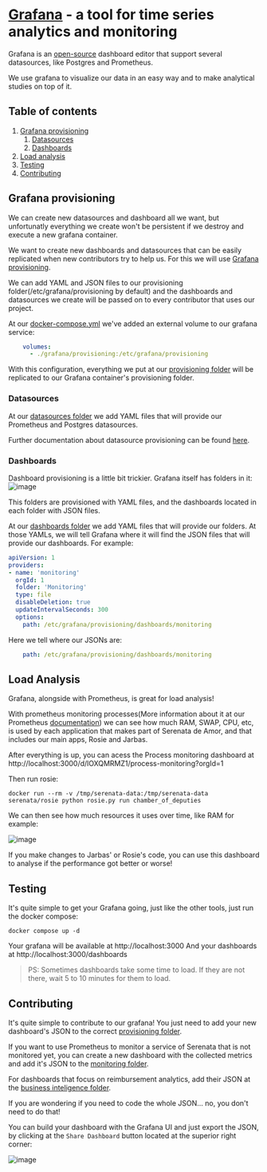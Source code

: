 # [Grafana](https://grafana.com/) - a tool for time series analytics and monitoring

Grafana is an [open-source](https://github.com/grafana/grafana) dashboard editor that support several datasources, like Postgres and Prometheus.

We use grafana to visualize our data in an easy way and to make analytical studies on top of it.


## Table of contents
1. [Grafana provisioning](#Grafana-provisioning)
    1. [Datasources](#Datasources)
    1. [Dashboards](#Dashboards)
1. [Load analysis](#Load-analysis)
1. [Testing](#Testing)
1. [Contributing](#Contributing)



## Grafana provisioning

We can create new datasources and dashboard all we want, but unfortunatly everything we create won't be persistent if we destroy and execute a new grafana container.

We want to create new dashboards and datasources that can be easily replicated when new contributors try to help us. For this we will use [Grafana provisioning](https://grafana.com/docs/administration/provisioning/).

We can add YAML and JSON files to our provisioning folder(/etc/grafana/provisioning by default) and the dashboards and datasources we create will be passed on to every contributor that uses our project.

At our [docker-compose.yml](../docker-compose.yml) we've added an external volume to our grafana service:

```yaml
    volumes:
      - ./grafana/provisioning:/etc/grafana/provisioning
```

With this configuration, everything we put at our [provisioning folder](provisioning) will be replicated to our Grafana container's provisioning folder.

### Datasources

At our [datasources folder](provisioning/datasources) we add YAML files that will provide our Prometheus and Postgres datasources.

Further documentation about datasource provisioning can be found [here](https://grafana.com/docs/administration/provisioning/#datasources).


### Dashboards

Dashboard provisioning is a little bit trickier. Grafana itself has folders in it:
![image](https://user-images.githubusercontent.com/24193764/59293696-1f32a680-8c56-11e9-8b74-eabec410d6b1.png)

This folders are provisioned with YAML files, and the dashboards located in each folder with JSON files.

At our [dashboards folder](provisioning/dashboards) we add YAML files that will provide our folders. At those YAMLs, we will tell Grafana where it will find the JSON files that will provide our dashboards. For example:

```yaml
apiVersion: 1
providers:
- name: 'monitoring'
  orgId: 1
  folder: 'Monitoring'
  type: file
  disableDeletion: true
  updateIntervalSeconds: 300
  options:
    path: /etc/grafana/provisioning/dashboards/monitoring
```

Here we tell where our JSONs are:

```yaml
    path: /etc/grafana/provisioning/dashboards/monitoring
```



## Load Analysis

Grafana, alongside with Prometheus, is great for load analysis!

With prometheus monitoring processes(More information about it at our Prometheus [documentation](../prometheus/README.md)) we can see how much RAM, SWAP, CPU, etc, is used by each application that makes part of Serenata de Amor, and that includes our main apps, Rosie and Jarbas.

After everything is up, you can acess the Process monitoring dashboard at  http://localhost:3000/d/lOXQMRMZ1/process-monitoring?orgId=1

Then run rosie:

```shell
docker run --rm -v /tmp/serenata-data:/tmp/serenata-data serenata/rosie python rosie.py run chamber_of_deputies
```

We can then see how much resources it uses over time, like RAM for example:

![image](https://user-images.githubusercontent.com/24193764/58755015-97a8a300-84b1-11e9-82d0-24511ac70743.png)

If you make changes to Jarbas' or Rosie's code, you can use this dashboard to analyse if the performance got better or worse!



## Testing

It's quite simple to get your Grafana going, just like the other tools, just run the docker compose:

```shell
docker compose up -d
```

Your grafana will be available at http://localhost:3000
And your dashboards at http://localhost:3000/dashboards

> PS: Sometimes dashboards take some time to load. If they are not there, wait 5 to 10 minutes for them to load.


## Contributing

It's quite simple to contribute to our grafana! You just need to add your new dashboard's JSON to the correct [provisioning folder](provisioning/dashboards).


If you want to use Prometheus to monitor a service of Serenata that is not monitored yet, you can create a new dashboard with the collected metrics and add it's JSON to the [monitoring folder](provisioning/dashboards/monitoring).

For dashboards that focus on reimbursement analytics, add their JSON at the [business inteligence folder](provisioning/dashboards/businessInteligence).

If you are wondering if you need to code the whole JSON... no, you don't need to do that!

You can build your dashboard with the Grafana UI and just export the JSON, by clicking at the `Share Dashboard` button located at the superior right corner:

![image](https://user-images.githubusercontent.com/24193764/58824721-208b2000-8613-11e9-92ed-a2673a05ec58.png)

